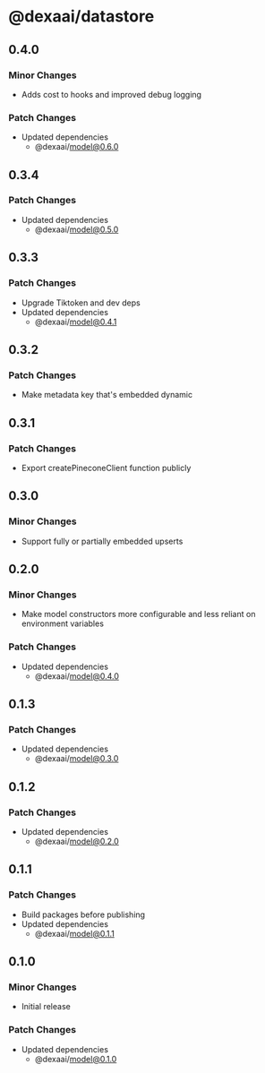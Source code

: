 # @dexaai/datastore

## 0.4.0

### Minor Changes

- Adds cost to hooks and improved debug logging

### Patch Changes

- Updated dependencies
  - @dexaai/model@0.6.0

## 0.3.4

### Patch Changes

- Updated dependencies
  - @dexaai/model@0.5.0

## 0.3.3

### Patch Changes

- Upgrade Tiktoken and dev deps
- Updated dependencies
  - @dexaai/model@0.4.1

## 0.3.2

### Patch Changes

- Make metadata key that's embedded dynamic

## 0.3.1

### Patch Changes

- Export createPineconeClient function publicly

## 0.3.0

### Minor Changes

- Support fully or partially embedded upserts

## 0.2.0

### Minor Changes

- Make model constructors more configurable and less reliant on environment variables

### Patch Changes

- Updated dependencies
  - @dexaai/model@0.4.0

## 0.1.3

### Patch Changes

- Updated dependencies
  - @dexaai/model@0.3.0

## 0.1.2

### Patch Changes

- Updated dependencies
  - @dexaai/model@0.2.0

## 0.1.1

### Patch Changes

- Build packages before publishing
- Updated dependencies
  - @dexaai/model@0.1.1

## 0.1.0

### Minor Changes

- Initial release

### Patch Changes

- Updated dependencies
  - @dexaai/model@0.1.0

